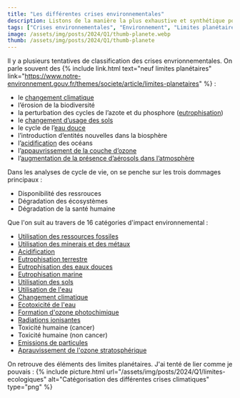```yaml
---
title: "Les différentes crises environnementales"
description: Listons de la manière la plus exhaustive et synthétique possible les différentes  crises environnementales
tags: ["Crises environnementales", "Environnement", "Limites planétaires", "Planète"]
image: /assets/img/posts/2024/Q1/thumb-planete.webp
thumb: /assets/img/posts/2024/Q1/thumb-planete
---
```


Il y a plusieurs tentatives de classification des crises envrionnementales. On parle souvent des {% include link.html text="neuf limites planétaires" link="https://www.notre-environnement.gouv.fr/themes/societe/article/limites-planetaires" %} :

- le [changement climatique ](/blog/2024/05/21/changement-climatique)
- l’érosion de la biodiversité
- la perturbation des cycles de l’azote et du phosphore ([eutrophisation](/blog/2024/01/17/eutrophisation))
- le [changement d’usage des sols](/blog/2024/09/30/changement-affectaction-sols)
- le cycle de l’[eau douce](/blog/2024/01/22/utilisation-eau)
- l’introduction d’entités nouvelles dans la biosphère
- l’[acidification](/blog/2024/03/05/acidification) des océans
- l’[appauvrissement de la couche d’ozone](/blog/2024/06/25/depletion-ozone-stratospherique)
- l’[augmentation de la présence d’aérosols dans l’atmosphère](/blog/2024/07/10/particules)

Dans les analyses de cycle de vie, on se penche sur les trois dommages principaux : 
- Disponibilité des ressrouces
- Dégradation des écosystèmes
- Dégradation de la santé humaine

Que l'on suit au travers de 16 catégories d'impact environnemental :
- [Utilisation des ressources fossiles](/blog/2024/04/30/epuisement-ressources-fossiles)
- [Utilisation des minerais et des métaux](/blog/2024/05/27/utilisation-des-metaux)
- [Acidification](/blog/2024/03/05/acidification)
- [Eutrophisation terrestre](/blog/2024/01/17/eutrophisation)
- [Eutrophisation des eaux douces](/blog/2024/01/17/eutrophisation)
- [Eutrophisation marine](/blog/2024/01/17/eutrophisation)
- [Utilisation des sols](/blog/2024/09/30/changement-affectaction-sols)
- [Utilisation de l'eau](/blog/2024/01/22/utilisation-eau)
- [Changement climatique](/blog/2024/05/21/changement-climatique)
- [Ecotoxicité de l'eau ](/blog/2024/01/30/ecotoxicite-eau)
- [Formation d'ozone photochimique](/blog/2024/07/30/formation-ozone-photochimique)
- [Radiations ionisantes](/blog/2024/12/09/radiations-ionisantes)
- Toxicité humaine (cancer)
- Toxicité humaine (non cancer)
- [Emissions de particules](/blog/2024/07/15/particules)
- [Aprauvissement de l'ozone stratosphérique](/blog/2024/06/25/depletion-ozone-stratospherique)

On retrouve des éléments des limites planétaires. J'ai tenté de lier comme je pouvais :
{% include picture.html 
    url="/assets/img/posts/2024/Q1/limites-ecologiques"
    alt="Catégorisation des différentes crises climatiques"
    type="png"
%}